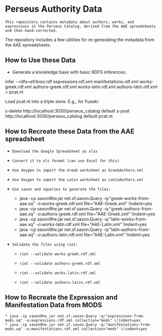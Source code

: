 # Perseus Authority Data
	This repository contains metadata about authors, works, and expressions in the Perseus Catalog, derived from the AAE spreadsheets and then hand-corrected.


The repository includes a few utilities for re-generating the metadata from the AAE spreadsheets.

## How to Use these Data

- Generate a knowledge base with basic RDFS inferences: 

infer --rdfs=efrbroo.rdf expressions.rdf.xml manifestations.rdf.xml works-greek.rdf.xml authors-greek.rdf.xml works-latin.rdf.xml authors-latin.rdf.xml > pcat.nt

Load pcat.nt into a triple store. E.g., for Fuseki:

s-delete http://localhost:3030/perseus_catalog default
s-post http://localhost:3030/perseus_catalog default pcat.nt

## How to Recreate these Data from the AAE spreadsheet
  * 	Download the Google Spreadsheet as xlsx
  * 	Convert it to xls format (can use Excel for this)
  * 	Use Oxygen to import the Greek worksheet as GreekAuthors.xml
  * 	Use Oxygen to import the Latin worksheet as LatinAuthors.xml
  * 	Use saxon and xqueries to generate the files:
    * 	java -cp saxon9he.jar net.sf.saxon.Query -q:"greek-works-from-aae.xq" -o:works-greek.rdf.xml file="AAE-Greek.xml" \!indent=yes 
    * 	java -cp saxon9he.jar net.sf.saxon.Query -q:"greek-authors-from-aae.xq" -o:authors-greek.rdf.xml file="AAE-Greek.xml" \!indent=yes
    * 	java -cp saxon9he.jar net.sf.saxon.Query -q:"latin-works-from-aae.xq" -o:works-latin.rdf.xml file="AAE-Latin.xml" \!indent=yes
    * 	java -cp saxon9he.jar net.sf.saxon.Query -q:"latin-authors-from-aae.xq" -o:authors-latin.rdf.xml file="AAE-Latin.xml" \!indent=yes
  * 	Validate the files using riot:
      * 	riot --validate works-greek.rdf.xml
      * 	riot --validate authors-greek.rdf.xml
      * 	riot --validate works-latin.rdf.xml
      * 	riot --validate authors-latin.rdf.xml

## How to Recreate the Expression and Manifestation Data from MODS
	* java -cp saxon9he.jar net.sf.saxon.Query -q:"expressions-from-mods.xq" -o:expressions.rdf.xml collection="mods" \!indent=yes 
	* java -cp saxon9he.jar net.sf.saxon.Query -q:"manifestations-from-mods.xq" -o:manifestations.rdf.xml collection="mods" \!indent=yes 	

